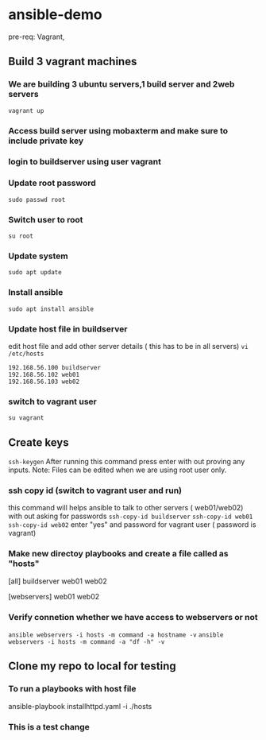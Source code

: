 # ansible-demo

pre-req: Vagrant, 

## Build 3 vagrant machines

### We are building 3 ubuntu servers,1 build server and 2web servers  
`vagrant up`

### Access build server using mobaxterm and make sure to include private key

### login to buildserver using user vagrant

### Update root password
`sudo passwd root`

### Switch user to root
`su root`

### Update system
`sudo apt update`

### Install ansible
`sudo apt install ansible`

### Update host file in buildserver
edit host file and add other server details ( this has to be in all servers)
`vi /etc/hosts`

    192.168.56.100 buildserver
    192.168.56.102 web01
    192.168.56.103 web02


### switch to vagrant user
`su vagrant`

## Create keys 
`ssh-keygen`
After running this command press enter with out proving any inputs.
Note: Files can be edited when we are using root user only.

### ssh copy id (switch to vagrant user and run)
this command will helps ansible to talk to other servers ( web01/web02) with out asking for passwords
`ssh-copy-id buildserver`
`ssh-copy-id web01`
`ssh-copy-id web02`
enter "yes" and password for vagrant user ( password is vagrant)

### Make new directoy playbooks and create a file called as "hosts"
[all]
buildserver
web01
web02

[webservers]
web01
web02

### Verify connetion whether we have access to webservers or not
`ansible webservers -i hosts -m command -a hostname -v`
`ansible webservers -i hosts -m command -a "df -h" -v`


## Clone my repo to local for testing 


### To run a playbooks with host file
ansible-playbook installhttpd.yaml -i ./hosts 

### This is a test change